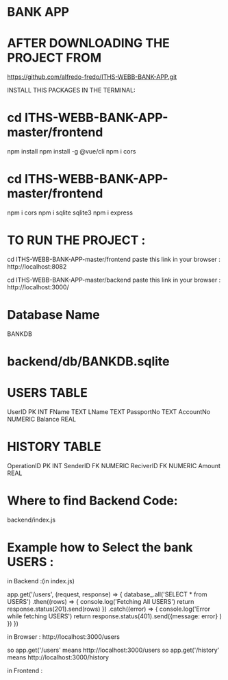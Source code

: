 # BANK APP


# AFTER DOWNLOADING THE PROJECT FROM
https://github.com/alfredo-fredo/ITHS-WEBB-BANK-APP.git

INSTALL THIS PACKAGES IN THE TERMINAL:
# cd ITHS-WEBB-BANK-APP-master/frontend
npm install
npm install -g @vue/cli
npm i cors

# cd ITHS-WEBB-BANK-APP-master/frontend
npm i cors
npm i sqlite sqlite3
npm i express

# TO RUN THE PROJECT :
cd ITHS-WEBB-BANK-APP-master/frontend
paste this link in your browser :
http://localhost:8082

cd ITHS-WEBB-BANK-APP-master/backend
paste this link in your browser :
http://localhost:3000/



# Database Name
BANKDB
# backend/db/BANKDB.sqlite

# USERS TABLE
UserID PK INT
FName TEXT
LName TEXT
PassportNo TEXT
AccountNo NUMERIC
Balance REAL

# HISTORY TABLE
OperationID PK INT
SenderID FK NUMERIC
ReciverID FK NUMERIC
Amount REAL

# Where to find Backend Code:
backend/index.js

# Example how to Select the bank USERS :
in Backend :(in index.js)

app.get('/users', (request, response) => {
    database_.all('SELECT * from USERS')
        .then((rows) => {
            console.log('Fetching All USERS')
            return response.status(201).send(rows)
        })
        .catch((error) => {
            console.log('Error while fetching USERS')
            return response.status(401).send({message: error}
            )
        })
})

in Browser :
http://localhost:3000/users

so app.get('/users' means http://localhost:3000/users
so app.get('/history' means http://localhost:3000/history

in Frontend :

<template>
    <div>
        <h2>Bank Users</h2>
        <ul>
            <li :key="user.id" v-for="user in users">
                <p>{{USER.Fname}} - {{USER.Lname}}</p>
                <p>Passport No: {{USER.PassprtNo}}</p>
                <p>Account No :{{USER.AccountNo}}</p>
                <p>Balance : {{USER.AccountNo}} SEK</p>
            </li>
        </ul>
    </div>
</template>

<script>
    export default {
        name: "USERS",
        data() {
            return {
                users: []
            }
        },
        beforeMount() {
            this.fetchBankUsers();
            this.setTitle()
        },
        methods: {
            fetchBankUsers() {
                fetch("http://localhost:3000/users")
                    .then(response => response.json())
                    .then(result => {
                        this.users = result
                        console.log(result);
                    })
                    .catch(() => {
                        console.log({message: -1});
                    })
            },
            setTitle() {
                document.title = "Bank Users"
            }
        }
    }
</script>

